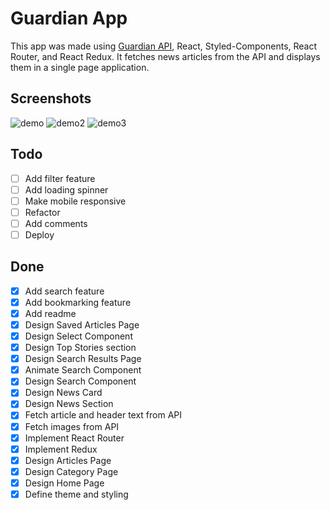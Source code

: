 # Guardian App

This app was made using [Guardian API](https://open-platform.theguardian.com/), React, Styled-Components, React Router, and React Redux. It fetches news articles from the API and displays them in a single page application.

## Screenshots

![demo](https://user-images.githubusercontent.com/59126853/104824247-b807ab80-5815-11eb-9420-5141d1b00d8e.png)
![demo2](https://user-images.githubusercontent.com/59126853/104824250-b9d16f00-5815-11eb-8092-bdd2890dbbbf.png)
![demo3](https://user-images.githubusercontent.com/59126853/104824253-bb029c00-5815-11eb-925f-87c3fab65004.png)


## Todo

- [ ] Add filter feature
- [ ] Add loading spinner
- [ ] Make mobile responsive
- [ ] Refactor
- [ ] Add comments
- [ ] Deploy

## Done

- [x] Add search feature
- [x] Add bookmarking feature
- [x] Add readme
- [x] Design Saved Articles Page
- [x] Design Select Component
- [x] Design Top Stories section
- [x] Design Search Results Page
- [x] Animate Search Component
- [x] Design Search Component
- [x] Design News Card
- [x] Design News Section
- [x] Fetch article and header text from API
- [x] Fetch images from API
- [x] Implement React Router
- [x] Implement Redux
- [x] Design Articles Page
- [x] Design Category Page
- [x] Design Home Page
- [x] Define theme and styling
